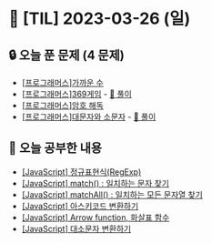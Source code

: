 # 📆 [TIL] 2023-03-26 (일)

## 🔒 오늘 푼 문제 (4 문제)

- [[프로그래머스]가까운 수](https://school.programmers.co.kr/learn/courses/30/lessons/120890)
- [[프로그래머스]369게임](https://school.programmers.co.kr/learn/courses/30/lessons/120891) - [🔑 풀이]()
- [[프로그래머스]암호 해독](https://school.programmers.co.kr/learn/courses/30/lessons/120892)
- [[프로그래머스]대문자와 소문자](https://school.programmers.co.kr/learn/courses/30/lessons/120893) - [🔑 풀이]()

## 📝 오늘 공부한 내용

- [[JavaScript] 정규표현식(RegExp)](https://monsta-zo.github.io/javascript/js-%EC%A0%95%EA%B7%9C%ED%91%9C%ED%98%84%EC%8B%9D/)
- [[JavaScript] match() : 일치하는 문자 찾기](https://monsta-zo.github.io/javascript/js-match/)
- [[JavaScript] matchAll() : 일치하는 모든 문자열 찾기](https://monsta-zo.github.io/javascript/js-matchall/)
- [[JavaScript] 아스키코드 변환하기](https://monsta-zo.github.io/javascript/js-ascii/)
- [[JavaScript] Arrow function, 화살표 함수](https://monsta-zo.github.io/javascript/js-arrow/)
- [[JavaScript] 대소문자 변환하기](https://monsta-zo.github.io/javascript/js-%EB%8C%80%EC%86%8C%EB%AC%B8%EC%9E%90%EB%B3%80%ED%99%98/)
